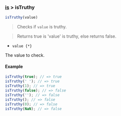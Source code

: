 ### [is](../) > isTruthy

```js
isTruthy(value)
```

> Checks if <code>value</code> is truthy.

> Returns true is 'value' is truthy, else returns false.

- <code>value {\*}</code>

The value to check.

#### Example
```js
isTruthy(true); // => true
isTruthy(' '); // => true
isTruthy(1); // => true
isTruthy(false); // => false
isTruthy(''); // => false
isTruthy(); // => false
isTruthy(0); // => false
isTruthy(NaN); // => false
```
